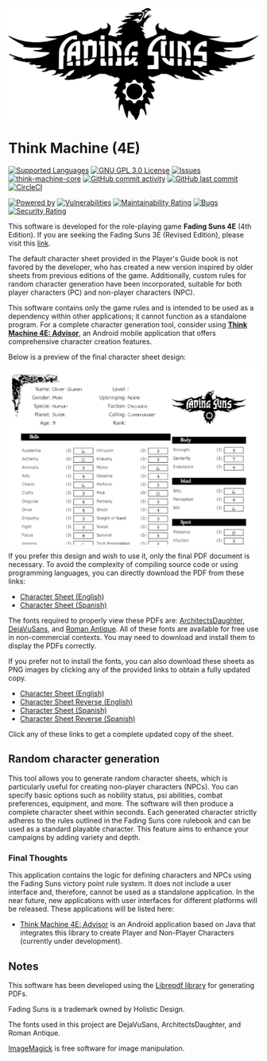 <img src="./images/ThinkMachine_logo_fenix.svg" width="800" alt="Think Machine" align="middle"> 

# Think Machine (4E)

[![Supported Languages](https://img.shields.io/badge/supported-%F0%9F%87%AA%F0%9F%87%B8%20%F0%9F%87%AC%F0%9F%87%A7languages-blue.svg)]([https://github.com/softwaremagico/ThinkMachine-4E](https://github.com/softwaremagico/ThinkMachine-4E/tree/main/modules/Fading%20Suns%204E))
[![GNU GPL 3.0 License](https://img.shields.io/badge/license-GNU_GPL_3.0-brightgreen.svg)](https://github.com/softwaremagico/ThinkMachine-4E/blob/master/license/gnugpl/license.txt)
[![Issues](https://img.shields.io/github/issues/softwaremagico/ThinkMachine-4E.svg)](https://github.com/softwaremagico/ThinkMachine-4E/issues)
[![think-machine-core](https://img.shields.io/maven-central/v/com.softwaremagico/think-machine-4e.svg)](https://search.maven.org/remote_content?g=com.softwaremagico&a=think-machine-rules-4e&v=latest)
[![GitHub commit activity](https://img.shields.io/github/commit-activity/y/softwaremagico/ThinkMachine-4E)](https://github.com/softwaremagico/ThinkMachine-4E)
[![GitHub last commit](https://img.shields.io/github/last-commit/softwaremagico/ThinkMachine-4E)](https://github.com/softwaremagico/ThinkMachine-4E)
[![CircleCI](https://circleci.com/gh/softwaremagico/ThinkMachine-4E.svg?style=shield)](https://circleci.com/gh/softwaremagico/ThinkMachine-4E)

[![Powered by](https://img.shields.io/badge/powered%20by%20java-orange.svg?logo=OpenJDK&logoColor=white)]()
[![Vulnerabilities](https://sonarcloud.io/api/project_badges/measure?project=softwaremagico_ThinkMachine-4E&metric=vulnerabilities)](https://sonarcloud.io/summary/new_code?id=softwaremagico_ThinkMachine-4E)
[![Maintainability Rating](https://sonarcloud.io/api/project_badges/measure?project=softwaremagico_ThinkMachine-4E&metric=sqale_rating)](https://sonarcloud.io/summary/new_code?id=softwaremagico_ThinkMachine-4E)
[![Bugs](https://sonarcloud.io/api/project_badges/measure?project=softwaremagico_ThinkMachine-4E&metric=bugs)](https://sonarcloud.io/summary/new_code?id=softwaremagico_ThinkMachine-4E)
[![Security Rating](https://sonarcloud.io/api/project_badges/measure?project=softwaremagico_ThinkMachine-4E&metric=security_rating)](https://sonarcloud.io/summary/new_code?id=softwaremagico_ThinkMachine-4E)

This software is developed for the role-playing game **Fading Suns 4E** (4th Edition).
If you are seeking the Fading Suns 3E (Revised Edition), please visit this [link](https://github.com/softwaremagico/ThinkMachine).

The default character sheet provided in the Player's Guide book is not favored by the developer, who has created a new version inspired by older sheets from
previous editions of the game.
Additionally, custom rules for random character generation have been incorporated, suitable for both player characters (PC) and non-player characters (NPC).

This software contains only the game rules and is intended to be used as a dependency within other applications; it cannot function as a standalone program.
For a complete character generation tool, consider using **[Think Machine 4E: Advisor](https://github.com/softwaremagico/ThinkMachine-4E-Advisor)**, an Android
mobile application that offers comprehensive character creation features.

Below is a preview of the final character sheet design:

<img src="./images/englishSheetPreview.png" width="600" alt="Fading Suns Character Sheet" align="middle"> 

If you prefer this design and wish to use it, only the final PDF document is necessary. To avoid the complexity of compiling source code or using programming
languages, you can directly download the PDF from these links:

- [Character Sheet (English)](https://github.com/softwaremagico/ThinkMachine-4E/blob/master/sheets/FadingSuns_EN.pdf)
- [Character Sheet (Spanish)](https://github.com/softwaremagico/ThinkMachine-4E/blob/master/sheets/FadingSuns_ES.pdf)

The fonts required to properly view these PDFs
are: [ArchitectsDaughter](https://fonts.google.com/specimen/Architects+Daughter), [DejaVuSans](https://dejavu-fonts.github.io/),
and [Roman Antique](http://www.steffmann.de/wordpress/).
All of these fonts are available for free use in non-commercial contexts. You may need to download and install them to display the PDFs correctly.

If you prefer not to install the fonts, you can also download these sheets as PNG images by clicking any of the provided links to obtain a fully updated copy.

- [Character Sheet (English)](https://github.com/softwaremagico/ThinkMachine-4E/blob/master/sheets/FadingSuns_EN-0.png)
- [Character Sheet Reverse (English)](https://github.com/softwaremagico/ThinkMachine-4E/blob/master/sheets/FadingSuns_EN-1.png)
- [Character Sheet (Spanish)](https://github.com/softwaremagico/ThinkMachine-4E/blob/master/sheets/FadingSuns_ES-0.png)
- [Character Sheet Reverse (Spanish)](https://github.com/softwaremagico/ThinkMachine-4E/blob/master/sheets/FadingSuns_ES-1.png)

Click any of these links to get a complete updated copy of the sheet.

## Random character generation

This tool allows you to generate random character sheets, which is particularly useful for creating non-player characters (NPCs). You can specify basic options
such as nobility status, psi abilities, combat preferences, equipment, and more. The software will then produce a complete character sheet within seconds. Each
generated character strictly adheres to the rules outlined in the Fading Suns core rulebook and can be used as a standard playable character. This feature aims
to enhance your campaigns by adding variety and depth.

### Final Thoughts

This application contains the logic for defining characters and NPCs using the Fading Suns victory point rule system.
It does not include a user interface and, therefore, cannot be used as a standalone application.
In the near future, new applications with user interfaces for different platforms will be released.
These applications will be listed here:

- [Think Machine 4E: Advisor](https://github.com/softwaremagico/ThinkMachine-4E-Advisor) is an Android application based on Java that integrates this library to create
  Player and Non-Player Characters (currently under development).

## Notes

This software has been developed using the [Librepdf library](https://github.com/LibrePDF) for generating PDFs.

Fading Suns is a trademark owned by Holistic Design.

The fonts used in this project are DejaVuSans, ArchitectsDaughter, and Roman Antique.

[ImageMagick](https://www.imagemagick.org/script/index.php) is free software for image manipulation.
